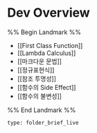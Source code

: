 # Dev Overview

%% Begin Landmark %%
- [[First Class Function]]
- [[Lambda Calculus]]
- [[마크다운 문법]]
- [[정규표현식]]
- [[참조 투명성]]
- [[함수의 Side Effect]]
- [[함수의 불변성]]

%% End Landmark %%


```ccard
type: folder_brief_live
```

